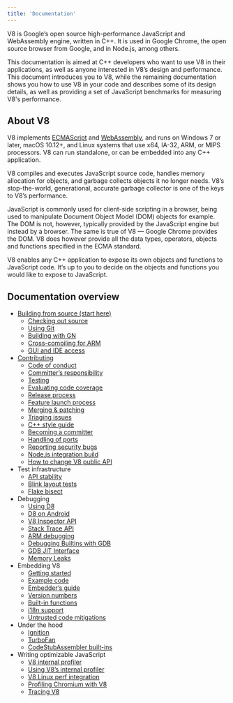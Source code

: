```yaml
---
title: 'Documentation'
---
```

V8 is Google’s open source high-performance JavaScript and WebAssembly engine, written in C++. It is used in Google Chrome, the open source browser from Google, and in Node.js, among others.

This documentation is aimed at C++ developers who want to use V8 in their applications, as well as anyone interested in V8’s design and performance. This document introduces you to V8, while the remaining documentation shows you how to use V8 in your code and describes some of its design details, as well as providing a set of JavaScript benchmarks for measuring V8's performance.

## About V8

V8 implements <a href="https://tc39.github.io/ecma262/">ECMAScript</a> and <a href="https://webassembly.github.io/spec/core/">WebAssembly</a>, and runs on Windows 7 or later, macOS 10.12+, and Linux systems that use x64, IA-32, ARM, or MIPS processors. V8 can run standalone, or can be embedded into any C++ application.

V8 compiles and executes JavaScript source code, handles memory allocation for objects, and garbage collects objects it no longer needs. V8’s stop-the-world, generational, accurate garbage collector is one of the keys to V8’s performance.

JavaScript is commonly used for client-side scripting in a browser, being used to manipulate Document Object Model (DOM) objects for example. The DOM is not, however, typically provided by the JavaScript engine but instead by a browser. The same is true of V8 — Google Chrome provides the DOM. V8 does however provide all the data types, operators, objects and functions specified in the ECMA standard.

V8 enables any C++ application to expose its own objects and functions to JavaScript code. It’s up to you to decide on the objects and functions you would like to expose to JavaScript.

## Documentation overview

- [Building from source (start here)](Building-from-Source)
    - [Checking out source](Checking-out-source)
    - [Using Git](Using-Git)
    - [Building with GN](Building-with-GN)
    - [Cross-compiling for ARM](Cross-compiling-for-ARM)
    - [GUI and IDE access](GUI-and-IDE-access)
- [Contributing](Contributing)
    - [Code of conduct](Code-of-conduct)
    - [Committer’s responsibility](Committer's-responsibility)
    - [Testing](Testing)
    - [Evaluating code coverage](Evaluating-Code-Coverage)
    - [Release process](Release-Process)
    - [Feature launch process](Feature-Launch-Process)
    - [Merging & patching](Merging-&-Patching)
    - [Triaging issues](Triaging-issues)
    - [C++ style guide](Cpp-style-guide)
    - [Becoming a committer](Becoming-a-committer)
    - [Handling of ports](Handling-of-Ports)
    - [Reporting security bugs](Reporting-security-bugs)
    - [Node.js integration build](What-to-do-if-your-CL-broke-the-Node.js-integration-build)
    - [How to change V8 public API](How-to-change-V8-public-API)
- Test infrastructure
    - [API stability](API-stability)
    - [Blink layout tests](Blink-layout-tests)
    - [Flake bisect](Flake-bisect)
- Debugging
    - [Using D8](Using-D8)
    - [D8 on Android](D8-on-Android)
    - [V8 Inspector API](Debugging-over-the-V8-Inspector-API)
    - [Stack Trace API](Stack-Trace-API)
    - [ARM debugging](ARM-Debugging)
    - [Debugging Builtins with GDB](Debugging-Builtins-with-GDB)
    - [GDB JIT Interface](GDB-JIT-Interface)
    - [Memory Leaks](Memory-Leaks)
- Embedding V8
    - [Getting started](Getting-Started-with-Embedding)
    - [Example code](Example-code)
    - [Embedder’s guide](Embedder's-Guide)
    - [Version numbers](Version-numbers)
    - [Built-in functions](Built-in-functions)
    - [i18n support](i18n-support)
    - [Untrusted code mitigations](Untrusted-code-mitigations)
- Under the hood
    - [Ignition](/docs/ignition)
    - [TurboFan](/docs/turbofan)
    - [CodeStubAssembler built-ins](/docs/csa-builtins)
- Writing optimizable JavaScript
    - [V8 internal profiler](V8-Profiler)
    - [Using V8’s internal profiler](Using-V8’s-internal-profiler)
    - [V8 Linux perf integration](V8-Linux-perf-Integration)
    - [Profiling Chromium with V8](Profiling-Chromium-with-v8)
    - [Tracing V8](Tracing-V8)
